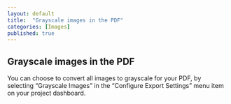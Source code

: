 ```yaml
---
layout: default
title:  "Grayscale images in the PDF"
categories: [Images]
published: true
---
```


<section data-type="chapter" class="hsecchapter" data-hederis-type="hsecchapter" id="prixbbzIh"><h1 data-hederis-type="hblkchaptitle" class="hblkchaptitle" id="p2f0HaXcW">Grayscale images in the PDF</h1>
    <p class="hblkp" data-hederis-type="hblkp" id="phJjqHLxt">You can choose to convert all images to grayscale for your PDF, by selecting &#8220;Grayscale Images&#8221; in the &#8220;Configure Export Settings&#8221; menu item on your project dashboard.</p>
    </section>
    